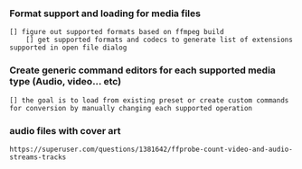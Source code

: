 ### Format support and loading for media files
```
[] figure out supported formats based on ffmpeg build 	
	[] get supported formats and codecs to generate list of extensions supported in open file dialog
```

### Create generic command editors for each supported media type (Audio, video... etc)

```
[] the goal is to load from existing preset or create custom commands for conversion by manually changing each supported operation
```

### audio files with cover art

	https://superuser.com/questions/1381642/ffprobe-count-video-and-audio-streams-tracks
